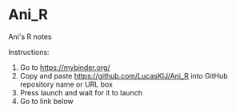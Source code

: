 # Ani_R
Ani's R notes

Instructions:
1. Go to https://mybinder.org/
2. Copy and paste https://github.com/LucasKIJ/Ani_R into GitHub repository name or URL box
3. Press launch and wait for it to launch
4. Go to link below
